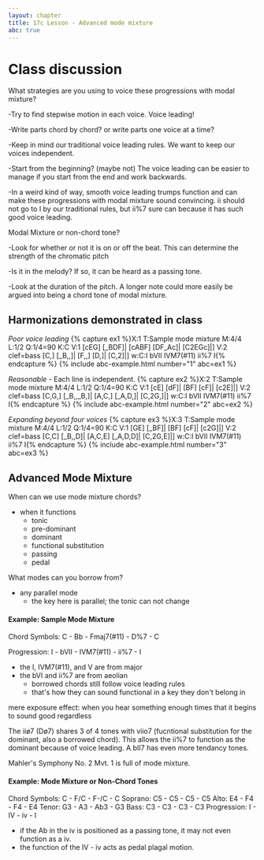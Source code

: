 ```yaml
---
layout: chapter
title: 17c Lesson - Advanced mode mixture
abc: true
---
```


# Class discussion

What strategies are you using to voice these progressions with modal mixture?

-Try to find stepwise motion in each voice. Voice leading!

-Write parts chord by chord? or write parts one voice at a time?

-Keep in mind our traditional voice leading rules. We want to keep our voices independent. 

-Start from the beginning? (maybe not) The voice leading can be easier to manage if you start from the end and work backwards.

-In a weird kind of way, smooth voice leading trumps function and can make these progressions with modal mixture sound convincing. ii should not go to I by our traditional rules, but ii%7 sure can because it has such good voice leading.

Modal Mixture or non-chord tone?

-Look for whether or not it is on or off the beat. This can determine the strength of the chromatic pitch

-Is it in the melody? If so, it can be heard as a passing tone.

-Look at the duration of the pitch. A longer note could more easily be argued into being a chord tone of modal mixture.

## Harmonizations demonstrated in class

*Poor voice leading*
{% capture ex1 %}X:1
T:Sample mode mixture
M:4/4
L:1/2
Q:1/4=90
K:C
V:1
[cEG] [_BDF]| [cABF] [DF_Ac]| [C2EGc]|]
V:2 clef=bass
[C,] [_B,,]| [F,,] [D,]| [C,2]|]
w:C:I bVII IVM7(#11) ii%7 I{% endcapture %}
{% include abc-example.html number="1" abc=ex1 %}

*Reasonable* - Each line is independent.
{% capture ex2 %}X:2
T:Sample mode mixture
M:4/4
L:1/2
Q:1/4=90
K:C
V:1
[cE] [dF]| [BF] [cF]| [c2E]|]
V:2 clef=bass
[C,G,] [_B,,_B,]| [A,C,] [_A,D,]| [C,2G,]|]
w:C:I bVII IVM7(#11) ii%7 I{% endcapture %}
{% include abc-example.html number="2" abc=ex2 %}

*Expanding beyond four voices*
{% capture ex3 %}X:3
T:Sample mode mixture
M:4/4
L:1/2
Q:1/4=90
K:C
V:1
[GE] [_BF]| [BF] [cF]| [c2G]|]
V:2 clef=bass
[C,C] [_B,,D]| [A,C,E] [_A,D,D]| [C,2G,E]|]
w:C:I bVII IVM7(#11) ii%7 I{% endcapture %}
{% include abc-example.html number="3" abc=ex3 %}

## Advanced Mode Mixture

When can we use mode mixture chords?
- when it functions
  - tonic
  - pre-dominant
  - dominant
  - functional substitution
  - passing
  - pedal

What modes can you borrow from?
- any parallel mode
  - the key here is parallel; the tonic can not change

#### Example: Sample Mode Mixture

Chord Symbols: C - Bb - Fmaj7(#11) - D%7 - C

Progression: I - bVII - IVM7(#11) - ii%7 - I
- the I, IVM7(#11), and V are from major
- the bVI and ii%7 are from aeolian
  - borrowed chords still follow voice leading rules
  - that's how they can sound functional in a key they don't belong in
  
mere exposure effect: when you hear something enough times that it begins to sound good regardless

The ii&oslash;7 (D&oslash;7) shares 3 of 4 tones with viio7 (fucntional substitution for the dominant, also a borrowed chord). 
This allows the ii%7 to function as the dominant because of voice leading. 
A bII7 has even more tendancy tones. 

Mahler's Symphony No. 2 Mvt. 1 is full of mode mixture.

#### Example: Mode Mixture or Non-Chord Tones
Chord Symbols: C - F/C - F-/C - C 
Soprano: C5 - C5 - C5 - C5 
Alto: E4 - F4 - F4 - E4 
Tenor: G3 - A3 - Ab3 - G3
Bass: C3 - C3 - C3 - C3 
Progression: I - IV - iv - I
- if the Ab in the iv is positioned as a passing tone, it may not even function as a iv. 
- the function of the IV - iv acts as pedal plagal motion.

